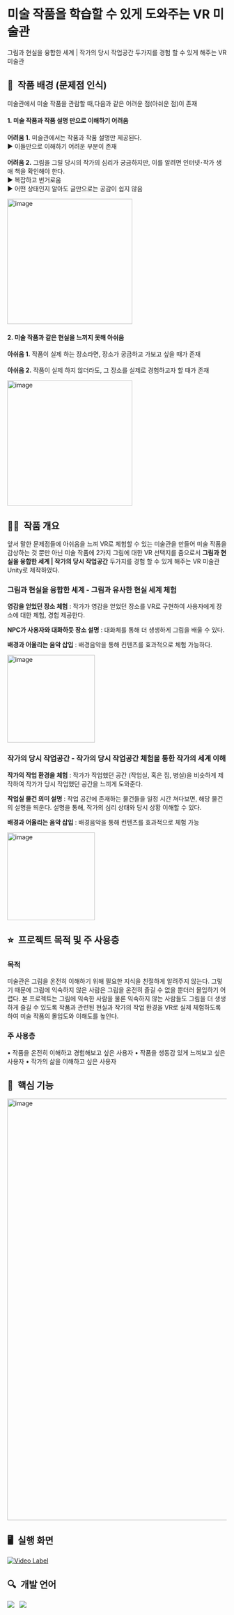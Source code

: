 # 미술 작품을 학습할 수 있게 도와주는 VR 미술관
그림과 현실을 융합한 세계 | 작가의 당시 작업공간 두가지를 경험 할 수 있게 해주는 VR 미술관

## 🫡&nbsp; 작품 배경 (문제점 인식)

미술관에서 미술 작품을 관람할 때,다음과 같은 어려운 점(아쉬운 점)이 존재

#### 1. 미술 작품과 작품 설명 만으로 이해하기 어려움
**어려움 1.** 미술관에서는 작품과 작품 설명만 제공된다. <br>
  ▶ 이들만으로 이해하기 어려운 부분이 존재 <br><br>
**어려움 2.** 그림을 그릴 당시의 작가의 심리가 궁금하지만, 이를 알려면 인터넷･작가 생애 책을 확인해야 한다. <br>
  ▶ 복잡하고 번거로움<br>
  ▶ 어떤 상태인지 알아도 글만으로는 공감이 쉽지 않음

<img width="287" alt="image" src="https://github.com/kyum-q/VirtualWorldProject_Unity/assets/109158497/104ab1a9-9375-4349-b1ce-49e126e740de">

#### 2. 미술 작품과 같은 현실을 느끼지 못해 아쉬움

**아쉬움 1.** 작품이 실제 하는 장소라면, 장소가 궁금하고 가보고 싶을 때가 존재 <br><br>
**아쉬움 2.** 작품이 실제 하지 않더라도, 그 장소를 실제로 경험하고자 할 때가 존재 <br>

<img width="287" alt="image" src="https://github.com/kyum-q/VirtualWorldProject_Unity/assets/109158497/f93051c7-ca10-47f7-831b-ee40066daace">

## ✍🏻&nbsp; 작품 개요

앞서 말한 문제점들에 아쉬움을 느껴 VR로 체험할 수 있는 미술관을 만들어 미술 작품을 감상하는 것 뿐만 아닌 미술 작품에 2가지 그림에 대한 VR 선택지를 줌으로서 **그림과 현실을 융합한 세계 | 작가의 당시 작업공간** 두가지를 경험 할 수 있게 해주는 VR 미술관 Unity로 제작하였다. 

### 그림과 현실을 융합한 세계 - 그림과 유사한 현실 세계 체험

**영감을 얻었던 장소 체험** : 작가가 영감을 얻었던 장소를 VR로 구현하여 사용자에게 장소에 대한 체험, 경험 제공한다. <br>

**NPC가 사용자와 대화하듯 장소 설명** : 대화체를 통해 더 생생하게 그림을 배울 수 있다. <br>

**배경과 어울리는 음악 삽입** : 배경음악을 통해 컨텐츠를 효과적으로 체험 가능하다. <br>

<img width="201" alt="image" src="https://github.com/kyum-q/VirtualWorldProject_Unity/assets/109158497/0a73ab66-25a5-435c-be59-4386e4b48dce">

### 작가의 당시 작업공간 - 작가의 당시 작업공간 체험을 통한 작가의 세계 이해

**작가의 작업 환경을 체험** : 작가가 작업했던 공간 (작업실, 혹은 집, 병실)을 비슷하게 제작하여 작가가 당시 작업했던 공간을 느끼게 도와준다.<br>

**작업실 물건 의미 설명** : 작업 공간에 존재하는 물건들을 일정 시간 쳐다보면, 해당 물건의 설명을 띄운다. 설명을 통해, 작가의 심리 상태와 당시 상황 이해할 수 있다.<br>

**배경과 어울리는 음악 삽입** : 배경음악을 통해 컨텐츠를 효과적으로 체험 가능 <br>

<img width="201" alt="image" src="https://github.com/kyum-q/VirtualWorldProject_Unity/assets/109158497/23e9b51a-6c68-4e3e-b887-fd785399191c">
<br>

## ⭐️&nbsp; 프로젝트 목적 및 주 사용층

### 목적
미술관은 그림을 온전히 이해하기 위해 필요한 지식을 친절하게 알려주지 않는다. 그렇기 때문에 그림에 익숙하지 않은 사람은 그림을 온전히 즐길 수 없을 뿐더러 몰입하기 어렵다. 본 프로젝트는 그림에 익숙한 사람을 물론 익숙하지 않는 사람들도 그림을 더 생생하게 즐길 수 있도록 작품과 관련된 현실과 작가의 작업 환경을 VR로 실제 체험하도록 하여 미술 작품의 몰입도와 이해도를 높인다.

### 주 사용층

• 작품을 온전히 이해하고 경험해보고 싶은 사용자 
• 작품을 생동감 있게 느껴보고 싶은 사용자
• 작가의 삶을 이해하고 싶은 사용자
<br>

## 🌌&nbsp; 핵심 기능

<img width="966" alt="image" src="https://github.com/kyum-q/VirtualWorldProject_Unity/assets/109158497/26882c21-4160-469c-a4db-8f8b301aca85">

## 🖥&nbsp; 실행 화면

[![Video Label](https://github-production-user-asset-6210df.s3.amazonaws.com/109158497/261373548-2a24f5c7-b22e-454c-88e5-40f7a1110861.png)](https://www.youtube.com/watch?v=WQnkbN7b0SA)
<br>

## 🔍&nbsp; 개발 언어
<img src="https://img.shields.io/badge/C++-00599C?style=flat-square&logo=cplusplus&logoColor=white"/>&nbsp; &nbsp;<img src="https://img.shields.io/badge/Unity-FFFFFF?style=flat-square&logo=Unity&logoColor=black"/>
